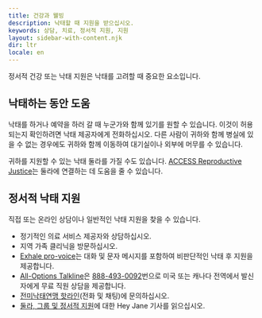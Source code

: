 ```yaml
---
title: 건강과 웰빙
description: 낙태할 때 지원을 받으십시오.
keywords: 상담, 치료, 정서적 지원, 지원
layout: sidebar-with-content.njk
dir: ltr
locale: en
---
```


정서적 건강 또는 낙태 지원은 낙태를 고려할 때 중요한 요소입니다.

## 낙태하는 동안 도움

낙태를 하거나 예약을 하러 갈 때 누군가와 함께 있기를 원할 수 있습니다. 이것이 허용되는지 확인하려면 낙태 제공자에게 전화하십시오. 다른 사람이 귀하와 함께 병실에 있을 수 없는 경우에도 귀하와 함께 이동하여 대기실이나 외부에 머무를 수 있습니다.

귀하를 지원할 수 있는 낙태 둘라를 가질 수도 있습니다. [ACCESS Reproductive Justice](https://accessrj.org/case-study/access-reproductive-justice-healthline/)는 둘라에 연결하는 데 도움을 줄 수 있습니다.

## 정서적 낙태 지원

직접 또는 온라인 상담이나 일반적인 낙태 지원을 찾을 수 있습니다.

- 정기적인 의료 서비스 제공자와 상담하십시오.
- 지역 가족 클리닉을 방문하십시오.
- [Exhale pro-voice](https://exhaleprovoice.org/)는 대화 및 문자 메시지를 포함하여 비판단적인 낙태 후 지원을 제공합니다.
- [All-Options Talkline](https://www.all-options.org/)은 <a href="tel:+1-888-493-0092">888-493-0092</a>번으로 미국 또는 캐나다 전역에서 발신자에게 무료 직원 상담을 제공합니다.
- [전미낙태연맹 핫라인](https://prochoice.org/patients/naf-hotline/)(전화 및 채팅)에 문의하십시오.
- [둘라, 그룹 및 정서적 지원](https://www.heyjane.co/articles/abortion-support-doulas-groups)에 대한 Hey Jane 기사를 읽으십시오.
